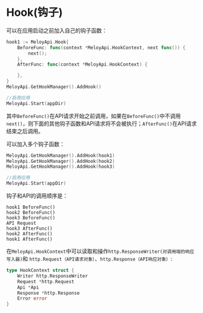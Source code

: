 # Hook\(钩子\)

可以在应用启动之前加入自己的钩子函数：

```go
hook1 := MeloyApi.Hook{
    BeforeFunc: func(context *MeloyApi.HookContext, next func()) {
        next();
    },
    AfterFunc: func(context *MeloyApi.HookContext) {

    },
}
MeloyApi.GetHookManager().AddHook()

//启用应用
MeloyApi.Start(appDir)
```

其中`BeforeFunc()`在API请求开始之前调用，如果在`BeforeFunc()`中不调用`next()`，则下面的其他钩子函数和API请求将不会被执行；`AfterFunc()`在API请求结束之后调用。

可以加入多个钩子函数：

```go
MeloyApi.GetHookManager().AddHook(hook1)
MeloyApi.GetHookManager().AddHook(hook2)
MeloyApi.GetHookManager().AddHook(hook3)

//启用应用
MeloyApi.Start(appDir)
```

钩子和API的调用顺序是：

```
hook1 BeforeFunc()
hook2 BeforeFunc()
hook3 BeforeFunc()
API Request
hook3 AfterFunc()
hook2 AfterFunc()
hook1 AfterFunc()
```

在`MeloyApi.HookContext`中可以读取和操作`http.ResponseWriter(对调用端的响应写入器)`和 `http.Request（API请求对象）`、`http.Response（API响应对象）`:

```go
type HookContext struct {
    Writer http.ResponseWriter
    Request *http.Request
    Api *Api
    Response *http.Response
    Error error
}
```



